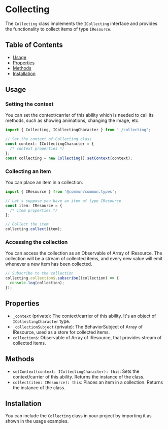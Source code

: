 # Collecting

The `Collecting` class implements the `ICollecting` interface and provides the functionality to collect items of type `IResource`.

## Table of Contents

- [Usage](#usage)
- [Properties](#properties)
- [Methods](#methods)
- [Installation](#installation)

## Usage

### Setting the context

You can set the context/carrier of this ability which is needed to call its methods, such as showing animations, changing the image, etc.

```typescript
import { Collecting, ICollectingCharacter } from './collecting';

// Set the context of Collecting class
const context: ICollectingCharacter = {
  /* context properties */
};
const collecting = new Collecting().setContext(context);
```

### Collecting an item

You can place an item in a collection.

```typescript
import { IResource } from '@common/common.types';

// Let's suppose you have an item of type IResource
const item: IResource = {
  /* item properties */
};

// Collect the item
collecting.collect(item);
```

### Accessing the collection

You can access the collection as an Observable of Array of IResource. The collection will be a stream of collected items, and every new value will emit whenever a new item has been collected.

```typescript
// Subscribe to the collection
collecting.collection$.subscribe((collection) => {
  console.log(collection);
});
```

## Properties

- `_context` (private): The context/carrier of this ability. It's an object of `ICollectingCharacter` type.
- `_collectionSubject` (private): The BehaviorSubject of Array of IResource, used as a store for collected items.
- `collection$`: Observable of Array of IResource, that provides stream of collected items.

## Methods

- `setContext(context: ICollectingCharacter): this`: Sets the context/carrier of this ability. Returns the instance of the class.
- `collect(item: IResource): this`: Places an item in a collection. Returns the instance of the class.

## Installation

You can include the `Collecting` class in your project by importing it as shown in the usage examples.

